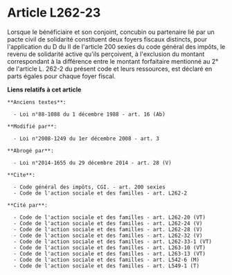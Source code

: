 # Article L262-23

Lorsque le bénéficiaire et son conjoint, concubin ou partenaire lié par un pacte civil de solidarité constituent deux foyers
fiscaux distincts, pour l'application du D du II de l'article 200 sexies du code général des impôts, le revenu de solidarité
active qu'ils perçoivent, à l'exclusion du montant correspondant à la différence entre le montant forfaitaire mentionné au 2°
de l'article L. 262-2 du présent code et leurs ressources, est déclaré en parts égales pour chaque foyer fiscal.

**Liens relatifs à cet article**

	**Anciens textes**:

	  - Loi n°88-1088 du 1 décembre 1988 - art. 16 (Ab)

	**Modifié par**:

	  - Loi n°2008-1249 du 1er décembre 2008 - art. 3

	**Abrogé par**:

	  - Loi n°2014-1655 du 29 décembre 2014 - art. 28 (V)

	**Cite**:

	  - Code général des impôts, CGI. - art. 200 sexies
	  - Code de l'action sociale et des familles - art. L262-2

	**Cité par**:

	  - Code de l'action sociale et des familles - art. L262-20 (VT)
	  - Code de l'action sociale et des familles - art. L262-24 (V)
	  - Code de l'action sociale et des familles - art. L262-28 (V)
	  - Code de l'action sociale et des familles - art. L262-32 (V)
	  - Code de l'action sociale et des familles - art. L262-33-1 (VT)
	  - Code de l'action sociale et des familles - art. L263-10 (VT)
	  - Code de l'action sociale et des familles - art. L263-13 (VT)
	  - Code de l'action sociale et des familles - art. L542-6 (M)
	  - Code de l'action sociale et des familles - art. L549-1 (T)
